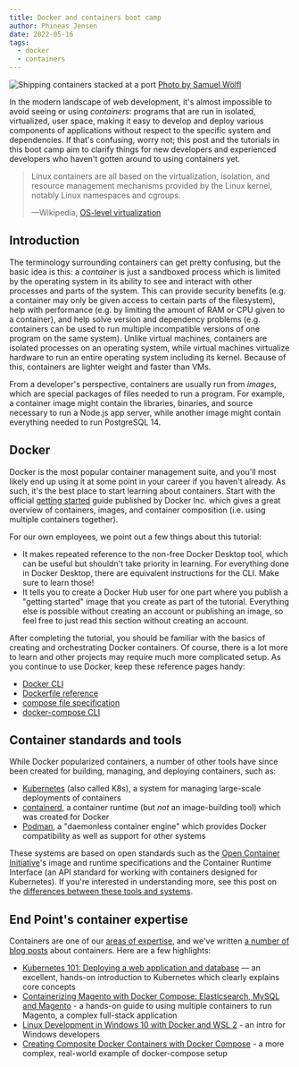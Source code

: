 ```yaml
---
title: Docker and containers boot camp
author: Phineas Jensen
date: 2022-05-16
tags:
  - docker
  - containers
---
```


![Shipping containers stacked at a port](/blog/2022/02/container-boot-camp/pexels-samuel-wölfl-1427541.webp)
[Photo by Samuel Wölfl](https://www.pexels.com/photo/intermodal-container-stacked-on-port-1427541/)

In the modern landscape of web development, it's almost impossible to avoid seeing or using _containers_: programs that are run in isolated, virtualized, user space, making it easy to develop and deploy various components of applications without respect to the specific system and dependencies. If that's confusing, worry not; this post and the tutorials in this boot camp aim to clarify things for new developers and experienced developers who haven't gotten around to using containers yet.

> Linux containers are all based on the virtualization, isolation, and resource management mechanisms provided by the Linux kernel, notably Linux namespaces and cgroups.
>
> —Wikipedia, [OS-level virtualization](https://en.wikipedia.org/wiki/OS-level_virtualization)

## Introduction

The terminology surrounding containers can get pretty confusing, but the basic idea is this: a _container_ is just a sandboxed process which is limited by the operating system in its ability to see and interact with other processes and parts of the system. This can provide security benefits (e.g. a container may only be given access to certain parts of the filesystem), help with performance (e.g. by limiting the amount of RAM or CPU given to a container), and help solve version and dependency problems (e.g. containers can be used to run multiple incompatible versions of one program on the same system). Unlike virtual machines, containers are isolated processes on an operating system, while virtual machines virtualize hardware to run an entire operating system including its kernel. Because of this, containers are lighter weight and faster than VMs.

From a developer's perspective, containers are usually run from _images_, which are special packages of files needed to run a program. For example, a container image might contain the libraries, binaries, and source necessary to run a Node.js app server, while another image might contain everything needed to run PostgreSQL 14.

## Docker

Docker is the most popular container management suite, and you'll most likely end up using it at some point in your career if you haven't already. As such, it's the best place to start learning about containers. Start with the official [getting started](https://docs.docker.com/get-started/) guide published by Docker Inc. which gives a great overview of containers, images, and container composition (i.e. using multiple containers together).

For our own employees, we point out a few things about this tutorial:

- It makes repeated reference to the non-free Docker Desktop tool, which can be useful but shouldn't take priority in learning. For everything done in Docker Desktop, there are equivalent instructions for the CLI. Make sure to learn those!
- It tells you to create a Docker Hub user for one part where you publish a "getting started" image that you create as part of the tutorial. Everything else is possible without creating an account or publishing an image, so feel free to just read this section without creating an account.

After completing the tutorial, you should be familiar with the basics of creating and orchestrating Docker containers. Of course, there is a lot more to learn and other projects may require much more complicated setup. As you continue to use Docker, keep these reference pages handy:

- [Docker CLI](https://docs.docker.com/engine/reference/commandline/cli/)
- [Dockerfile reference](https://docs.docker.com/engine/reference/builder/)
- [compose file specification](https://docs.docker.com/compose/compose-file/)
- [docker-compose CLI](https://docs.docker.com/compose/reference/)

## Container standards and tools

While Docker popularized containers, a number of other tools have since been created for building, managing, and deploying containers, such as:

- [Kubernetes](https://kubernetes.io/) (also called K8s), a system for managing large-scale deployments of containers
- [containerd](https://containerd.io/), a container runtime (but _not_ an image-building tool) which was created for Docker
- [Podman](https://podman.io/), a "daemonless container engine" which provides Docker compatibility as well as support for other systems

These systems are based on open standards such as the [Open Container Initiative](https://github.com/opencontainers)'s image and runtime specifications and the Container Runtime Interface (an API standard for working with containers designed for Kubernetes). If you're interested in understanding more, see this post on the [differences between these tools and systems](https://www.tutorialworks.com/difference-docker-containerd-runc-crio-oci/).

## End Point's container expertise

Containers are one of our [areas of expertise](https://www.endpointdev.com/expertise/containers-virtualization/), and we've written [a number of blog posts](https://www.endpointdev.com/blog/tags/docker/) about containers. Here are a few highlights:

- [Kubernetes 101: Deploying a web application and database](https://www.endpointdev.com/blog/2022/01/kubernetes-101/) — an excellent, hands-on introduction to Kubernetes which clearly explains core concepts
- [Containerizing Magento with Docker Compose: Elasticsearch, MySQL and Magento](https://www.endpointdev.com/blog/2020/08/containerizing-magento-with-docker-compose-elasticsearch-mysql-and-magento/) - a hands-on guide to using multiple containers to run Magento, a complex full-stack application
- [Linux Development in Windows 10 with Docker and WSL 2](https://www.endpointdev.com/blog/2020/06/linux-development-in-windows-10-docker-wsl-2/) - an intro for Windows developers
- [Creating Composite Docker Containers with Docker Compose](https://www.endpointdev.com/blog/2016/02/creating-composite-docker-containers/) - a more complex, real-world example of docker-compose setup
